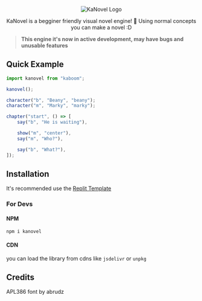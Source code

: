 <p align="center">
	<img src="https://imgur.com/g5mjs4C.png" alt="KaNovel Logo" align="center">
	<p align="center">
		KaNovel is a begginer friendly visual novel engine! 🦋
        Using normal concepts you can make a novel :D
	</p>
</p>

> **This engine it's now in active development, may have bugs and unusable features**

## Quick Example

```js
import kanovel from "kaboom";

kanovel();

character("b", "Beany", "beany");
character("m", "Marky", "marky");

chapter("start", () => [
    say("b", "He is waiting"),

    show("m", "center"),
    say("m", "Who?"),

    say("b", "What?"),
]);
```

## Installation

It's recommended use the [Replit Template](https://replit.com/@lajbel/KaNovel?v=1)

### For Devs

#### NPM

```js
npm i kanovel
```

#### CDN

you can load the library from cdns like `jsdelivr` or `unpkg`

## Credits

APL386 font by abrudz
